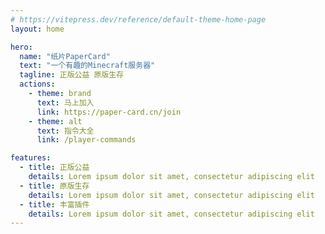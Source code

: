 ```yaml
---
# https://vitepress.dev/reference/default-theme-home-page
layout: home

hero:
  name: "纸片PaperCard"
  text: "一个有趣的Minecraft服务器"
  tagline: 正版公益 原版生存
  actions:
    - theme: brand
      text: 马上加入
      link: https://paper-card.cn/join
    - theme: alt
      text: 指令大全
      link: /player-commands

features:
  - title: 正版公益
    details: Lorem ipsum dolor sit amet, consectetur adipiscing elit
  - title: 原版生存
    details: Lorem ipsum dolor sit amet, consectetur adipiscing elit
  - title: 丰富插件
    details: Lorem ipsum dolor sit amet, consectetur adipiscing elit
---
```

<style>
  :root {
  /* 标题渐变色 */
  --vp-home-hero-name-color: transparent;
  --vp-home-hero-name-background: -webkit-linear-gradient(120deg,#FF69B4,	#FFF0F5, #87CEFF);
   }
</style>

<style>
  :root {
  /* brand按钮 */
  --vp-button-brand-border: #F6CEEC;
  --vp-button-brand-text: #fff;
  --vp-button-brand-bg: #FFC0CB;

  --vp-button-brand-hover-border: #F6CEEC;
  --vp-button-brand-hover-text: #fff;
  --vp-button-brand-hover-bg: #FFC0CB;

  --vp-button-brand-active-border: #F6CEEC;
}
</style>